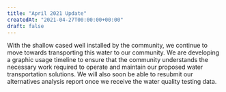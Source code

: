 ```yaml
---
title: "April 2021 Update"
createdAt: "2021-04-27T00:00:00+00:00"
draft: false
---
```

With the shallow cased well installed by the community, we continue to move towards transporting this water to our community. We are developing a graphic usage timeline to ensure that the community understands the necessary work required to operate and maintain our proposed water transportation solutions. We will also soon be able to resubmit our alternatives analysis report once we receive the water quality testing data.

